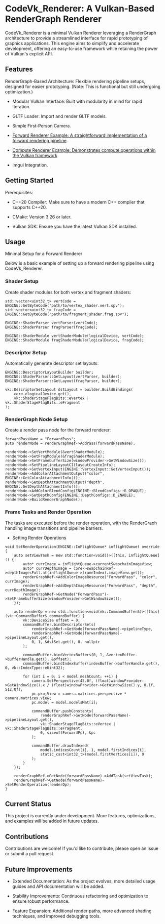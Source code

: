 # CodeVk_Renderer: A Vulkan-Based RenderGraph Renderer

CodeVk_Renderer is a minimal Vulkan Renderer leveraging a RenderGraph architecture to provide a streamlined interface for rapid prototyping of graphics applications. This engine aims to simplify and accelerate development, offering an easy-to-use framework while retaining the power of Vulkan's explicit API.

## Features

RenderGraph-Based Architecture: Flexible rendering pipeline setups, designed for easier prototyping. (Note: This is functional but still undergoing optimization.)

- Modular Vulkan Interface: Built with modularity in mind for rapid iteration.

- GLTF Loader: Import and render GLTF models.

- Simple First-Person Camera.

- [Forward Renderer Example: A straightforward implementation of a forward rendering pipeline](https://github.com/Carcodee/CodeVk_Renderer/blob/main/src/Rendering/Examples/ForwardRenderer.hpp).

- [Compute Renderer Example: Demonstrates compute operations within the Vulkan framework](https://github.com/Carcodee/CodeVk_Renderer/blob/main/src/Rendering/Examples/ComputeRenderer.hpp)

- Imgui Integration.

## Getting Started

Prerequisites: 

- C++20 Compiler: Make sure to have a modern C++ compiler that supports C++20.

- CMake: Version 3.26 or later.

- Vulkan SDK: Ensure you have the latest Vulkan SDK installed.

## Usage

Minimal Setup for a Forward Renderer

Below is a basic example of setting up a forward rendering pipeline using CodeVk_Renderer.

### Shader Setup

Create shader modules for both vertex and fragment shaders:
```
std::vector<uint32_t> vertCode = ENGINE::GetByteCode("path/to/vertex_shader.vert.spv");
std::vector<uint32_t> fragCode = ENGINE::GetByteCode("path/to/fragment_shader.frag.spv");

ENGINE::ShaderParser vertParser(vertCode);
ENGINE::ShaderParser fragParser(fragCode);

ENGINE::ShaderModule vertShaderModule(logicalDevice, vertCode);
ENGINE::ShaderModule fragShaderModule(logicalDevice, fragCode);
```
### Descriptor Setup

Automatically generate descriptor set layouts:
```
ENGINE::DescriptorLayoutBuilder builder;
ENGINE::ShaderParser::GetLayout(vertParser, builder);
ENGINE::ShaderParser::GetLayout(fragParser, builder);

vk::DescriptorSetLayout dstLayout = builder.BuildBindings(
    core->logicalDevice.get(),
    vk::ShaderStageFlagBits::eVertex | vk::ShaderStageFlagBits::eFragment
);
```
### RenderGraph Node Setup

Create a render pass node for the forward renderer:

```
forwardPassName = "ForwardPass";
auto renderNode = renderGraphRef->AddPass(forwardPassName);

renderNode->SetVertModule(&vertShaderModule);
renderNode->SetFragModule(&fragShaderModule);
renderNode->SetFramebufferSize(windowProvider->GetWindowSize());
renderNode->SetPipelineLayoutCI(layoutCreateInfo);
renderNode->SetVertexInput(ENGINE::VertexInput::GetVertexInput());
renderNode->AddColorAttachmentOutput("color", ENGINE::GetColorAttachmentInfo());
renderNode->SetDepthAttachmentOutput("depth", ENGINE::GetDepthAttachmentInfo());
renderNode->AddColorBlendConfig(ENGINE::BlendConfigs::B_OPAQUE);
renderNode->SetDepthConfig(ENGINE::DepthConfigs::D_ENABLE);
renderNode->BuildRenderGraphNode();
```

### Frame Tasks and Render Operation

The tasks are executed before the render operation, with the RenderGraph handling image transitions and pipeline barriers.

- Setting Render Operations

```
void SetRenderOperation(ENGINE::InFlightQueue* inflightQueue) override {
    auto setViewTask = new std::function<void()>([this, inflightQueue]() {
        auto* currImage = inflightQueue->currentSwapchainImageView;
        auto* currDepthImage = core->swapchainRef->depthImagesFull.at(inflightQueue->frameIndex).imageView.get();
        renderGraphRef->AddColorImageResource("ForwardPass", "color", currImage);
        renderGraphRef->AddDepthImageResource("ForwardPass", "depth", currDepthImage);
        renderGraphRef->GetNode("ForwardPass")->SetFramebufferSize(windowProvider->GetWindowSize());
    });

    auto renderOp = new std::function<void(vk::CommandBuffer&)>([this](vk::CommandBuffer& commandBuffer) {
        vk::DeviceSize offset = 0;
        commandBuffer.bindDescriptorSets(
            renderGraphRef->GetNode(forwardPassName)->pipelineType,
            renderGraphRef->GetNode(forwardPassName)->pipelineLayout.get(),
            0, 1, &dstSet.get(), 0, nullptr
        );

        commandBuffer.bindVertexBuffers(0, 1, &vertexBuffer->bufferHandle.get(), &offset);
        commandBuffer.bindIndexBuffer(indexBuffer->bufferHandle.get(), 0, vk::IndexType::eUint32);

        for (int i = 0; i < model.meshCount; ++i) {
            camera.SetPerspective(45.0f, (float)windowProvider->GetWindowSize().x / (float)windowProvider->GetWindowSize().y, 0.1f, 512.0f);
            pc.projView = camera.matrices.perspective * camera.matrices.view;
            pc.model = model.modelsMat[i];

            commandBuffer.pushConstants(
                renderGraphRef->GetNode(forwardPassName)->pipelineLayout.get(),
                vk::ShaderStageFlagBits::eVertex | vk::ShaderStageFlagBits::eFragment,
                0, sizeof(ForwardPc), &pc
            );

            commandBuffer.drawIndexed(
                model.indicesCount[i], 1, model.firstIndices[i],
                static_cast<int32_t>(model.firstVertices[i]), 0
            );
        }
    });

    renderGraphRef->GetNode(forwardPassName)->AddTask(setViewTask);
    renderGraphRef->GetNode(forwardPassName)->SetRenderOperation(renderOp);
}
```

## Current Status

This project is currently under development. More features, optimizations, and examples will be added in future updates.

## Contributions

Contributions are welcome! If you'd like to contribute, please open an issue or submit a pull request.

## Future Improvements

- Extended Documentation: As the project evolves, more detailed usage guides and API documentation will be added.

- Stability Improvements: Continuous refactoring and optimization to ensure robust performance.

- Feature Expansion: Additional render paths, more advanced shading techniques, and improved debugging tools.


